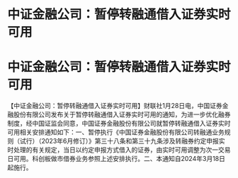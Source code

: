 # 中证金融公司：暂停转融通借入证券实时可用

# 中证金融公司：暂停转融通借入证券实时可用

【中证金融公司：暂停转融通借入证券实时可用】财联社1月28日电，中国证券金融股份有限公司发布关于暂停转融通借入证券实时可用的通知，为进一步优化融券制度，经中国证监会同意，中国证券金融股份有限公司就暂停转融通借入证券实时可用相关安排通知如下：一、暂停执行《中国证券金融股份有限公司转融通业务规则（试行）（2023年6月修订）》第三十八条和第三十九条涉及转融券约定申报实时处理的有关规定，当日以约定申报方式借入的证券，由实时可用调整为次一交易日可用。科创板做市借券业务参照上述安排执行。二、本通知自2024年3月18日起施行。

